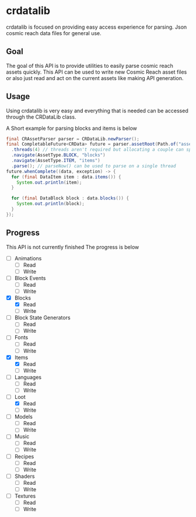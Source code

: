 # crdatalib

crdatalib is focused on providing easy access experience for parsing.
Json cosmic reach data files for general use.

## Goal

The goal of this API is to provide utilities to easily parse cosmic reach assets quickly.
This API can be used to write new Cosmic Reach asset files or also just read and act on the
current assets like making API generation.

## Usage

Using crdatalib is very easy and everything that is needed can be accessed through the CRDataLib class.

A Short example for parsing blocks and items is below

```java
final CRAssetParser parser = CRDataLib.newParser();
final CompletableFuture<CRData> future = parser.assetRoot(Path.of("assets", "base"))
  .threads(4) // threads aren't required but allocating a couple can speed up large parses
  .navigate(AssetType.BLOCK, "blocks")
  .navigate(AssetType.ITEM, "items")
  .parse(); // parseNow() can be used to parse on a single thread
future.whenComplete((data, exception) -> {
  for (final DataItem item : data.items()) {
    System.out.println(item);
  }

  for (final DataBlock block : data.blocks()) {
    System.out.println(block);
  }
});
```

## Progress

This API is not currently finished The progress is below

- [ ] Animations
    - [ ] Read
    - [ ] Write
- [ ] Block Events
    - [ ] Read
    - [ ] Write
- [X] Blocks
    - [X] Read
    - [ ] Write
- [ ] Block State Generators
    - [ ] Read
    - [ ] Write
- [ ] Fonts
    - [ ] Read
    - [ ] Write
- [X] Items
    - [X] Read
    - [ ] Write
- [ ] Languages
    - [ ] Read
    - [ ] Write
- [ ] Loot
    - [X] Read
    - [ ] Write
- [ ] Models
    - [ ] Read
    - [ ] Write
- [ ] Music
    - [ ] Read
    - [ ] Write
- [ ] Recipes
    - [ ] Read
    - [ ] Write
- [ ] Shaders
    - [ ] Read
    - [ ] Write
- [ ] Textures
    - [ ] Read
    - [ ] Write
